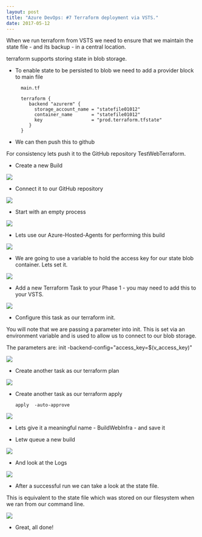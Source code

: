 ```yaml
---
layout: post
title: "Azure DevOps: #7 Terraform deployment via VSTS."
date: 2017-05-12
---
```


When we run terraform from VSTS we need to ensure that we maintain the state file - and its backup - in a central location.

terraform supports storing state in blob storage.

- To enable state to be persisted to blob we need to add a provider block to main file

        main.tf

        terraform {
           backend "azurerm" {
             storage_account_name = "statefile01012"
             container_name       = "statefile01012"
             key                  = "prod.terraform.tfstate"
           }
        }

- We can then push this to github

For consistency lets push it to the GitHub repository TestWebTerraform.

- Create a new Build

![](/images/New-IaC-Release-01.png)

- Connect it to our GitHub repository

![](/images/New-IaC-Release-02.png)

- Start with an empty process 

![](/images/New-IaC-Release-03.png)

- Lets use our Azure-Hosted-Agents for performing this build

![](/images/New-IaC-Release-04.png)


- We are going to use a variable to hold the access key for our state blob container.  Lets set it.

![](/images/New-IaC-Release-05.png)


- Add a new Terraform Task to your Phase 1 - you may need to add this to your VSTS.

![](/images/New-IaC-Release-06.png)


- Configure this task as our terraform init.

You will note that we are passing a parameter into init.  This is set via an environment variable and is used to allow us to connect to our blob storage.

The parameters are:
init -backend-config="access_key=$(v_access_key)"

![](/images/New-IaC-Release-07.png)



- Create another task as our terraform plan

![](/images/New-IaC-Release-08.png)

- Create another task as our terraform apply

      apply  -auto-approve 

![](/images/New-IaC-Release-09.png)

- Lets give it a meaningful name - BuildWebInfra - and save it

- Letw queue a new build

![](/images/New-IaC-Release-10.png)

- And look at the Logs

![](/images/New-IaC-Release-11.png)

- After a successful run we can take a look at the state file.

This is equivalent to the state file which was stored on our filesystem when we ran from our command line.

![](/images/New-IaC-Release-12.png)

-  Great, all done!